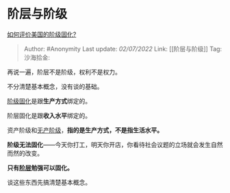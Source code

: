 # 阶层与阶级
[如何评价美国的阶级固化?](https://www.zhihu.com/question/538866317/answer/2545139169)

> Author: #Anonymity
> Last update: *02/07/2022*
> Link: [[阶层与阶级]]
> Tag:
> 沙海拾金:

再说一遍，阶层不是阶级，权利不是权力。

不分清楚基本概念，没有谈的基础。

[阶级固化](https://www.zhihu.com/search?q=%E9%98%B6%E7%BA%A7%E5%9B%BA%E5%8C%96&search_source=Entity&hybrid_search_source=Entity&hybrid_search_extra=%7B%22sourceType%22%3A%22answer%22%2C%22sourceId%22%3A2545139169%7D)是跟**生产方式**绑定的。

阶层固化是跟**收入水平**绑定的。

资产阶级和[无产阶级](https://www.zhihu.com/search?q=%E6%97%A0%E4%BA%A7%E9%98%B6%E7%BA%A7&search_source=Entity&hybrid_search_source=Entity&hybrid_search_extra=%7B%22sourceType%22%3A%22answer%22%2C%22sourceId%22%3A2545139169%7D)，**指的是生产方式，不是指生活水平。**

**阶级无法固化**——今天你打工，明天你开店，你看待社会议题的立场就会发生自然而然的改变。

**只有[阶层](https://www.zhihu.com/search?q=%E9%98%B6%E5%B1%82&search_source=Entity&hybrid_search_source=Entity&hybrid_search_extra=%7B%22sourceType%22%3A%22answer%22%2C%22sourceId%22%3A2545139169%7D)勉强可以固化。**

谈这些东西先搞清楚基本概念。
